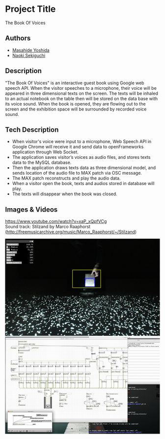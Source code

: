 # Project Title
The Book Of Voices

## Authors
- [Masahide Yoshida](https://github.com/flatscape)
- [Naoki Sekiguchi](https://github.com/seckie)

## Description
"The Book Of Voices" is an interactive guest book using Google web speech API. When the visitor speeches to a microphone, their voice will be appeared in three dimensional texts on the screen. The texts will be inhaled to an actual notebook on the table then will be stored on the data base with its voice sound. When the book is opened, they are flowing out to the screen and the exhibition space will be surrounded by recorded voice sound.

## Tech Description
- When visitor's voice were input to a microphone, Web Speech API in Google Chrome will receive it and send data to openFrameworks application through Web Socket.
- The application saves visitor’s voices as audio files, and stores texts data to the MySQL database.
- Then the application draws texts data as three dimensional model, and sends location of the audio file to MAX patch via OSC message.
- The MAX patch reconstructs and play the audio data.
- When a visitor open the book, texts and audios stored in database will play.
- The texts will disappear when the book was closed.

## Images & Videos
https://www.youtube.com/watch?v=xaP_xQpfVCg  
Sound track: Stilzand by Marco Raaphorst (http://freemusicarchive.org/music/Marco_Raaphorst/~/Stilzand)

![Project Image1](project_images/image1.jpg?raw=true "Project Image1")
![Project Image2](project_images/image2.jpg?raw=true "Project Image2")
